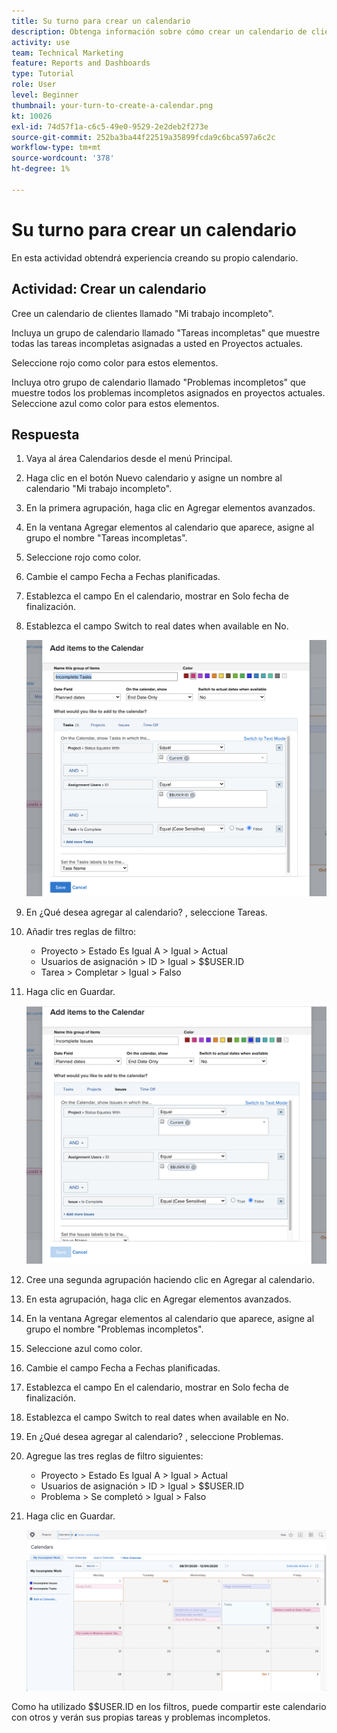 ```yaml
---
title: Su turno para crear un calendario
description: Obtenga información sobre cómo crear un calendario de clientes que muestre las tareas y los problemas incompletos.
activity: use
team: Technical Marketing
feature: Reports and Dashboards
type: Tutorial
role: User
level: Beginner
thumbnail: your-turn-to-create-a-calendar.png
kt: 10026
exl-id: 74d57f1a-c6c5-49e0-9529-2e2deb2f273e
source-git-commit: 252ba3ba44f22519a35899fcda9c6bca597a6c2c
workflow-type: tm+mt
source-wordcount: '378'
ht-degree: 1%

---
```


# Su turno para crear un calendario

En esta actividad obtendrá experiencia creando su propio calendario.

## Actividad: Crear un calendario

Cree un calendario de clientes llamado &quot;Mi trabajo incompleto&quot;.

Incluya un grupo de calendario llamado &quot;Tareas incompletas&quot; que muestre todas las tareas incompletas asignadas a usted en Proyectos actuales.

Seleccione rojo como color para estos elementos.

Incluya otro grupo de calendario llamado &quot;Problemas incompletos&quot; que muestre todos los problemas incompletos asignados en proyectos actuales. Seleccione azul como color para estos elementos.

## Respuesta

1. Vaya al área Calendarios desde el menú Principal.
1. Haga clic en el botón Nuevo calendario y asigne un nombre al calendario &quot;Mi trabajo incompleto&quot;.
1. En la primera agrupación, haga clic en Agregar elementos avanzados.
1. En la ventana Agregar elementos al calendario que aparece, asigne al grupo el nombre &quot;Tareas incompletas&quot;.
1. Seleccione rojo como color.
1. Cambie el campo Fecha a Fechas planificadas.
1. Establezca el campo En el calendario, mostrar en Solo fecha de finalización.
1. Establezca el campo Switch to real dates when available en No.

   ![Imagen de la pantalla para agregar elementos a un calendario](assets/calendar-activity-1.png)

1. En ¿Qué desea agregar al calendario? , seleccione Tareas.
1. Añadir tres reglas de filtro:

   * Proyecto > Estado Es Igual A > Igual > Actual
   * Usuarios de asignación > ID > Igual > $$USER.ID
   * Tarea > Completar > Igual > Falso

1. Haga clic en Guardar.

   ![Imagen de la pantalla para agregar elementos a un calendario](assets/calendar-activity-2.png)

1. Cree una segunda agrupación haciendo clic en Agregar al calendario.
1. En esta agrupación, haga clic en Agregar elementos avanzados.
1. En la ventana Agregar elementos al calendario que aparece, asigne al grupo el nombre &quot;Problemas incompletos&quot;.
1. Seleccione azul como color.
1. Cambie el campo Fecha a Fechas planificadas.
1. Establezca el campo En el calendario, mostrar en Solo fecha de finalización.
1. Establezca el campo Switch to real dates when available en No.
1. En ¿Qué desea agregar al calendario? , seleccione Problemas.
1. Agregue las tres reglas de filtro siguientes:

   * Proyecto > Estado Es Igual A > Igual > Actual
   * Usuarios de asignación > ID > Igual > $$USER.ID
   * Problema > Se completó > Igual > Falso

1. Haga clic en Guardar.

   ![Imagen de la pantalla para agregar elementos a un calendario](assets/calendar-activity-3.png)

Como ha utilizado $$USER.ID en los filtros, puede compartir este calendario con otros y verán sus propias tareas y problemas incompletos.
